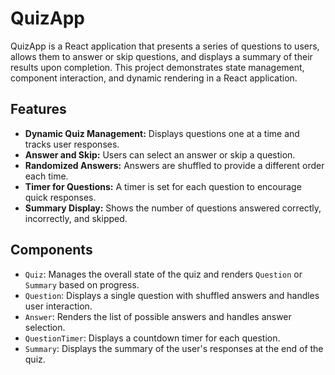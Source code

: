 # QuizApp

QuizApp is a React application that presents a series of questions to users, allows them to answer or skip questions, and displays a summary of their results upon completion. This project demonstrates state management, component interaction, and dynamic rendering in a React application.

## Features

- **Dynamic Quiz Management:** Displays questions one at a time and tracks user responses.
- **Answer and Skip:** Users can select an answer or skip a question.
- **Randomized Answers:** Answers are shuffled to provide a different order each time.
- **Timer for Questions:** A timer is set for each question to encourage quick responses.
- **Summary Display:** Shows the number of questions answered correctly, incorrectly, and skipped.

## Components

- `Quiz`: Manages the overall state of the quiz and renders `Question` or `Summary` based on progress.
- `Question`: Displays a single question with shuffled answers and handles user interaction.
- `Answer`: Renders the list of possible answers and handles answer selection.
- `QuestionTimer`: Displays a countdown timer for each question.
- `Summary`: Displays the summary of the user's responses at the end of the quiz.

